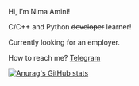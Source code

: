Hi, I’m Nima Amini!

C/C++ and Python ~~developer~~ learner!

Currently looking for an employer.

How to reach me? [Telegram](https://t.me/vlnahp)

<!---
vlnahp/vlnahp is a ✨ special ✨ repository because its `README.md` (this file) appears on your GitHub profile.
You can click the Preview link to take a look at your changes.
--->
[![Anurag's GitHub stats](https://github-readme-stats.vercel.app/api?username=vlnahp&hide=contribs,prs,progress,issues&theme=vision-friendly-dark)](https://github.com/anuraghazra/github-readme-stats)
